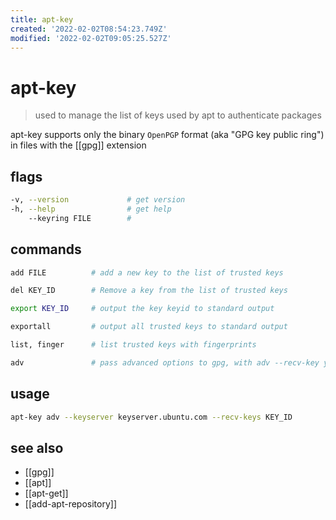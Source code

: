 ```yaml
---
title: apt-key
created: '2022-02-02T08:54:23.749Z'
modified: '2022-02-02T09:05:25.527Z'
---
```


# apt-key

> used to manage the list of keys used by apt to authenticate packages

apt-key supports only the binary `OpenPGP` format (aka "GPG key public ring") in files with the [[gpg]] extension

## flags

```sh
-v, --version             # get version
-h, --help                # get help
    --keyring FILE        #
```

## commands

```sh
add FILE          # add a new key to the list of trusted keys

del KEY_ID        # Remove a key from the list of trusted keys

export KEY_ID     # output the key keyid to standard output

exportall         # output all trusted keys to standard output

list, finger      # list trusted keys with fingerprints

adv               # pass advanced options to gpg, with adv --recv-key you can download key from keyservers directly into the trusted set of keys
```

## usage

```sh
apt-key adv --keyserver keyserver.ubuntu.com --recv-keys KEY_ID
```

## see also

- [[gpg]]
- [[apt]]
- [[apt-get]]
- [[add-apt-repository]]

